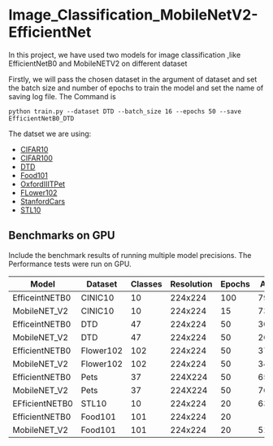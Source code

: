 # Image_Classification_MobileNetV2-EfficientNet
In this project, we have used two models  for image classification ,like EfficientNetB0 and MobileNETV2 on different dataset 

Firstly, we will pass the chosen dataset in the argument  of dataset and set the batch size  and number of epochs to train the model and set the name of saving log file.
The Command is 
```
python train.py --dataset DTD --batch_size 16 --epochs 50 --save EfficientNetB0_DTD
```

The datset we are using:
* [CIFAR10](https://pytorch.org/vision/stable/generated/torchvision.datasets.CIFAR10.html#torchvision.datasets.CIFAR10)
* [CIFAR100](https://pytorch.org/vision/stable/generated/torchvision.datasets.CIFAR100.html#torchvision.datasets.CIFAR100)
* [DTD](https://pytorch.org/vision/stable/generated/torchvision.datasets.DTD.html#torchvision.datasets.DTD)
* [Food101](https://pytorch.org/vision/stable/generated/torchvision.datasets.Food101.html#torchvision.datasets.Food101)
* [OxfordIIITPet](https://pytorch.org/vision/stable/generated/torchvision.datasets.OxfordIIITPet.html#torchvision.datasets.OxfordIIITPet)
* [FLower102](https://pytorch.org/vision/stable/generated/torchvision.datasets.Flowers102.html#torchvision.datasets.Flowers102)
* [StanfordCars](https://pytorch.org/vision/stable/generated/torchvision.datasets.StanfordCars.html#torchvision.datasets.StanfordCars)
* [STL10](https://pytorch.org/vision/stable/generated/torchvision.datasets.STL10.html#torchvision.datasets.STL10)


## Benchmarks on GPU
Include the benchmark results of running multiple model precisions. 
 The Performance tests were run on GPU.


|     Model    | Dataset  | Classes|Resolution| Epochs|Accuracy|
---------------|----------|--------|----------|-------|--------|
|EfficeintNETB0| CINIC10  | 10     | 224x224  |100    |79.5578%|
|MobileNET_V2  | CINIC10  | 10     | 224x224  |15     |73      |
|EfficeintNETB0| DTD      | 47     | 224x224  |50     |30.2127 |
|MobileNET_V2  | DTD      | 47     | 224x224  |50     |26.64   |
|EfficientNETB0| Flower102| 102    | 224x224  |50     |37.25490|
|MobileNET_V2  | Flower102| 102    | 224x224  |50     |34.1176 |
|EfficientNETB0| Pets     | 37     | 224X224  |50     |65.16304|
|MobileNET_V2  | Pets     | 37     | 224X224  |50     |76.60356|
|EFficientNETB0| STL10    |10      | 224x224  |20     |63.00004|
|EfficientNETB0| Food101  |101     | 224x224  |20     |        |
|MobileNET_V2  | Food101  |101     | 224x224  |20     |51.04505|


